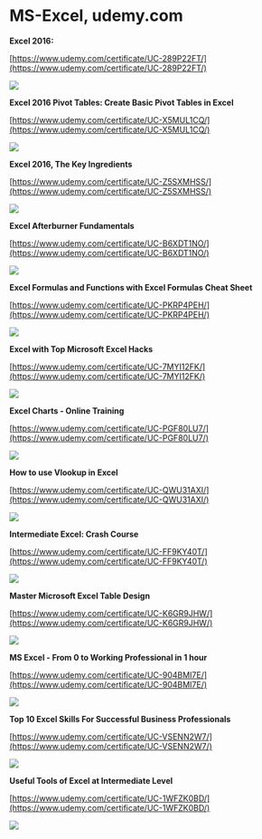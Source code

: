 # MS-Excel, udemy.com

**Excel 2016:** 

[https://www.udemy.com/certificate/UC-289P22FT/](https://www.udemy.com/certificate/UC-289P22FT/)

![](../.gitbook/assets/uc-289p22ft.jpg)

**Excel 2016 Pivot Tables: Create Basic Pivot Tables in Excel**

[https://www.udemy.com/certificate/UC-X5MUL1CQ/](https://www.udemy.com/certificate/UC-X5MUL1CQ/)

![](../.gitbook/assets/uc-x5mul1cq.jpg)

**Excel 2016, The Key Ingredients**

[https://www.udemy.com/certificate/UC-Z5SXMHSS/](https://www.udemy.com/certificate/UC-Z5SXMHSS/)

![](../.gitbook/assets/uc-z5sxmhss.jpg)

**Excel Afterburner Fundamentals**

[https://www.udemy.com/certificate/UC-B6XDT1NO/](https://www.udemy.com/certificate/UC-B6XDT1NO/)

![](../.gitbook/assets/uc-b6xdt1no.jpg)

**Excel Formulas and Functions with Excel Formulas Cheat Sheet**

[https://www.udemy.com/certificate/UC-PKRP4PEH/](https://www.udemy.com/certificate/UC-PKRP4PEH/)

![](../.gitbook/assets/uc-pkrp4peh.jpg)

**Excel with Top Microsoft Excel Hacks**

[https://www.udemy.com/certificate/UC-7MYI12FK/](https://www.udemy.com/certificate/UC-7MYI12FK/)

![](../.gitbook/assets/uc-7myi12fk.jpg)

**Excel Charts - Online Training**

[https://www.udemy.com/certificate/UC-PGF80LU7/](https://www.udemy.com/certificate/UC-PGF80LU7/)

![](../.gitbook/assets/uc-pgf80lu7.jpg)

**How to use Vlookup in Excel**

[https://www.udemy.com/certificate/UC-QWU31AXI/](https://www.udemy.com/certificate/UC-QWU31AXI/)

![](../.gitbook/assets/uc-qwu31axi.jpg)

**Intermediate Excel: Crash Course**

[https://www.udemy.com/certificate/UC-FF9KY40T/](https://www.udemy.com/certificate/UC-FF9KY40T/)

![](../.gitbook/assets/uc-ff9ky40t.jpg)

**Master Microsoft Excel Table Design**

[https://www.udemy.com/certificate/UC-K6GR9JHW/](https://www.udemy.com/certificate/UC-K6GR9JHW/)

![](../.gitbook/assets/uc-k6gr9jhw.jpg)

**MS Excel - From 0 to Working Professional in 1 hour**

[https://www.udemy.com/certificate/UC-904BMI7E/](https://www.udemy.com/certificate/UC-904BMI7E/)

![](../.gitbook/assets/uc-904bmi7e.jpg)

**Top 10 Excel Skills For Successful Business Professionals**

[https://www.udemy.com/certificate/UC-VSENN2W7/](https://www.udemy.com/certificate/UC-VSENN2W7/)

![](../.gitbook/assets/uc-vsenn2w7.jpg)

**Useful Tools of Excel at Intermediate Level**

[https://www.udemy.com/certificate/UC-1WFZK0BD/](https://www.udemy.com/certificate/UC-1WFZK0BD/)

![](../.gitbook/assets/uc-1wfzk0bd.jpg)

